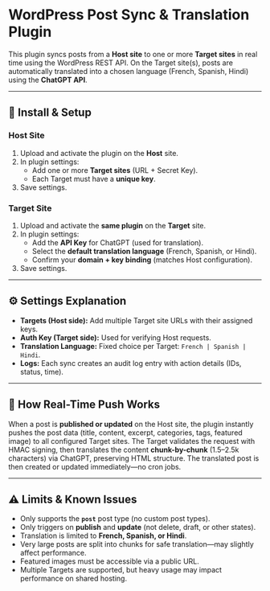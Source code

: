 # WordPress Post Sync & Translation Plugin

This plugin syncs posts from a **Host site** to one or more **Target sites** in real time using the WordPress REST API. On the Target site(s), posts are automatically translated into a chosen language (French, Spanish, Hindi) using the **ChatGPT API**.  

---

## 🚀 Install & Setup

### Host Site
1. Upload and activate the plugin on the **Host** site.  
2. In plugin settings:  
   - Add one or more **Target sites** (URL + Secret Key).  
   - Each Target must have a **unique key**.  
3. Save settings.  

### Target Site
1. Upload and activate the **same plugin** on the **Target** site.  
2. In plugin settings:  
   - Add the **API Key** for ChatGPT (used for translation).  
   - Select the **default translation language** (French, Spanish, or Hindi).  
   - Confirm your **domain + key binding** (matches Host configuration).  
3. Save settings. 

---

## ⚙️ Settings Explanation

- **Targets (Host side):** Add multiple Target site URLs with their assigned keys.  
- **Auth Key (Target side):** Used for verifying Host requests.  
- **Translation Language:** Fixed choice per Target: `French | Spanish | Hindi`.  
- **Logs:** Each sync creates an audit log entry with action details (IDs, status, time).  

---

## 🔄 How Real-Time Push Works

When a post is **published or updated** on the Host site, the plugin instantly pushes the post data (title, content, excerpt, categories, tags, featured image) to all configured Target sites. The Target validates the request with HMAC signing, then translates the content **chunk-by-chunk** (1.5–2.5k characters) via ChatGPT, preserving HTML structure. The translated post is then created or updated immediately—no cron jobs.

---

## ⚠️ Limits & Known Issues

- Only supports the **`post`** post type (no custom post types).  
- Only triggers on **publish** and **update** (not delete, draft, or other states).  
- Translation is limited to **French, Spanish, or Hindi**.  
- Very large posts are split into chunks for safe translation—may slightly affect performance.  
- Featured images must be accessible via a public URL.  
- Multiple Targets are supported, but heavy usage may impact performance on shared hosting.  

